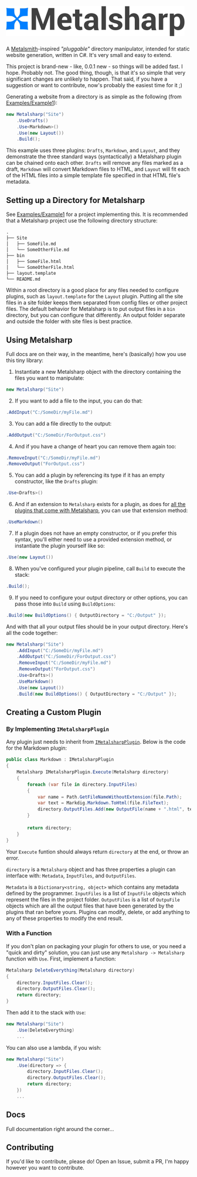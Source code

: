 # ![logo](Metalsharp.png)

A [Metalsmith](http://www.metalsmith.io/)-inspired *"pluggable"* directory manipulator, intended for static website generation, written in C#. It's very small and easy to extend.

This project is brand-new - like, 0.0.1 new - so things will be added fast. I hope. Probably not. The good thing, though, is that it's so simple that very significant changes are unlikely to happen. That said, if you have a suggestion or want to contribute, now's probably the easiest time for it ;)

Generating a website from a directory is as simple as the following (from [Examples/Example1](https://github.com/IanWold/Metalsharp/tree/master/Examples/Example1)):

```c#
new Metalsharp("Site")
    .UseDrafts()
    .Use<Markdown>()
    .Use(new Layout())
    .Build();
```

This example uses three plugins: `Drafts`, `Markdown`, and `Layout`, and they demonstrate the three standard ways (syntactically) a Metalsharp plugin can be chained onto each other. `Drafts` will remove any files marked as a draft, `Markdown` will convert Markdown files to HTML, and `Layout` will fit each of the HTML files into a simple template file specified in that HTML file's metadata.

## Setting up a Directory for Metalsharp

See [Examples/Example1](https://github.com/IanWold/Metalsharp/tree/master/Examples/Example1) for a project implementing this. It is recommended that a Metalsharp project use the following directory structure:

```text
.
├── Site
│   ├── SomeFile.md
│   └── SomeOtherFile.md
├── bin
│   ├── SomeFile.html
│   └── SomeOtherFile.html
├── layout.template
└── README.md
```

Within a root directory is a good place for any files needed to configure plugins, such as `layout.template` for the `Layout` plugin. Putting all the site files in a site folder keeps them separated from config files or other project files. The default behavior for Metalsharp is to put output files in a `bin` directory, but you can configure that differently. An output folder separate and outside the folder with site files is best practice.

## Using Metalsharp

Full docs are on their way, in the meantime, here's (basically) how you use this tiny library:

1. Instantiate a new Metalsharp object with the directory containing the files you want to manipulate:

```c#
new Metalsharp("Site")
```

2. If you want to add a file to the input, you can do that:

```c#
.AddInput("C:/SomeDir/myFile.md")
```

3. You can add a file directly to the output:

```c#
.AddOutput("C:/SomeDir/ForOutput.css")
```

4. And if you have a change of heart you can remove them again too:

```c#
.RemoveInput("C:/SomeDir/myFile.md")
.RemoveOutput("ForOutput.css")
```

5. You can add a plugin by referencing its type if it has an empty constructor, like the `Drafts` plugin:

```c#
.Use<Drafts>()
```

6. And if an extension to `Metalsharp` exists for a plugin, as does for [all the plugins that come with Metalsharp](https://github.com/IanWold/Metalsharp/blob/master/Metalsharp/Plugins/MetalsharpExtensions.cs), you can use that extension method:

```c#
.UseMarkdown()
```

7. If a plugin does not have an empty constructor, or if you prefer this syntax, you'll either need to use a provided extension method, or instantiate the plugin yourself like so:

```c#
.Use(new Layout())
```

8. When you've configured your plugin pipeline, call `Build` to execute the stack:

```c#
.Build();
```

9. If you need to configure your output directory or other options, you can pass those into `Build` using `BuildOptions`:

```c#
.Build(new BuildOptions() { OutputDirectory = "C:/Output" });
```

And with that all your output files should be in your output directory. Here's all the code together:

```c#
new Metalsharp("Site")
	.AddInput("C:/SomeDir/myFile.md")
	.AddOutput("C:/SomeDir/ForOutput.css")
	.RemoveInput("C:/SomeDir/myFile.md")
	.RemoveOutput("ForOutput.css")
	.Use<Drafts>()
	.UseMarkdown()
	.Use(new Layout())
	.Build(new BuildOptions() { OutputDirectory = "C:/Output" });
```

## Creating a Custom Plugin

### By Implementing `IMetalsharpPlugin`

Any plugin just needs to inherit from [`IMetalsharpPlugin`](https://github.com/IanWold/Metalsharp/blob/master/Metalsharp/IMetalsharpPlugin.cs). Below is the code for the Markdown plugin:

```c#
public class Markdown : IMetalsharpPlugin
{
    Metalsharp IMetalsharpPlugin.Execute(Metalsharp directory)
    {
        foreach (var file in directory.InputFiles)
        {
            var name = Path.GetFileNameWithoutExtension(file.Path);
            var text = Markdig.Markdown.ToHtml(file.FileText);
            directory.OutputFiles.Add(new OutputFile(name + ".html", text) { Metadata = file.Metadata });
        }

        return directory;
    }
}
```

Your `Execute` funtion should always return `directory` at the end, or throw an error.

`directory` is a `Metalsharp` object and has three properties a plugin can interface with: `Metadata`, `InputFiles`, and `OutputFiles`.

`Metadata` is a `Dictionary<string, object>` which contains any metadata defined by the programmer. `InputFiles` is a list of `InputFile` objects which represent the files in the project folder. `OutputFiles` is a list of `OutpuFile` objects which are all the output files that have been generated by the plugins that ran before yours. Plugins can modify, delete, or add anything to any of these properties to modify the end result.

### With a Function

If you don't plan on packaging your plugin for others to use, or you need a "quick and dirty" solution, you can just use any `Metalsharp -> Metalsharp` function with `Use`. First, implement a function:

```c#
Metalsharp DeleteEverything(Metalsharp directory)
{
	directory.InputFiles.Clear();
	directory.OutputFiles.Clear();
	return directory;
}
```

Then add it to the stack with `Use`:

```c#
new Metalsharp("Site")
	.Use(DeleteEverything)
	...
```

You can also use a lambda, if you wish:

```c#
new Metalsharp("Site")
	.Use(directory => {
		directory.InputFiles.Clear();
		directory.OutputFiles.Clear();
		return directory;
	})
	...
```

## Docs

Full documentation right around the corner...

## Contributing

If you'd like to contribute, please do! Open an Issue, submit a PR, I'm happy however you want to contribute.
